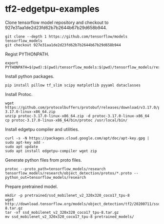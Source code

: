 # tf2-edgetpu-examples

Clone tensorflow model repository and checkout to 927e31aa1de2d23fd62b7b2644b67b29d658b944.  
```
git clone --depth 1 https://github.com/tensorflow/models tensorflow_models
git checkout 927e31aa1de2d23fd62b7b2644b67b29d658b944
```

Regist PYTHONPATH.  
```
export PYTHONPATH=$(pwd):$(pwd)/tensorflow_models:$(pwd)/tensorflow_models/research
```

Install python packages.  
```
pip install pillow tf_slim scipy matplotlib pyyaml dataclasses
```

Install Protoc.  
```
wget https://github.com/protocolbuffers/protobuf/releases/download/v3.17.0/protoc-3.17.0-linux-x86_64.zip
unzip protoc-3.17.0-linux-x86_64.zip -d protoc-3.17.0-linux-x86_64
cp protoc-3.17.0-linux-x86_64/bin/protoc /usr/local/bin/
```

Install edgetpu compiler and utilities.  
```
curl -s -N https://packages.cloud.google.com/apt/doc/apt-key.gpg | sudo apt-key add -
sudo apt update
sudo apt install edgetpu-compiler wget zip
```

Generate python files from proto files.  
```
protoc --proto_path=tensorflow_models/research tensorflow_models/research/object_detection/protos/*.proto --python_out=tensorflow_models/research
```

Prepare pretrained model.  
```
mkdir -p pretrained/ssd_mobilenet_v2_320x320_coco17_tpu-8
wget http://download.tensorflow.org/models/object_detection/tf2/20200711/ssd_mobilenet_v2_320x320_coco17_tpu-8.tar.gz
tar -xf ssd_mobilenet_v2_320x320_coco17_tpu-8.tar.gz
mv ssd_mobilenet_v2_320x320_coco17_tpu-8 pretrained_models/
```
